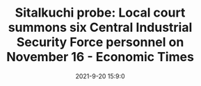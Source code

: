 ---
"title": "Sitalkuchi probe: Local court summons six Central Industrial Security Force personnel on November 16 - Economic Times"
"date": "2021-9-20 15:9:0"
"feed_name": "GOOGLENEWSINDUSTRIAL"
"feed_website": "https://news.google.com/search?q=industrial%2Bincident&hl=en-US&gl=US&ceid=US:en"
"feed_rss": "https://news.google.com/rss/search?q=industrial%2Bincident&hl=en-US&gl=US&ceid=US:en"
"link": "https://economictimes.indiatimes.com/news/india/sitalkuchi-probe-local-court-summons-six-central-industrial-security-force-personnel-on-november-16/articleshow/86371669.cms"
"file": "_posts/2021-1-1-79a45af53c7f3aff748610417e8faf96920b576b.md"
"accident": "0"
"drilling": "0"
"dead": "0"
"injured": "0"
---